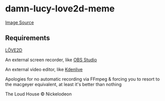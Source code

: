 # damn-lucy-love2d-meme

[Image Source](https://www.newgrounds.com/art/view/nuclearmime/jump-scare)

## Requirements
[LÖVE2D](https://love2d.org/)

An external screen recorder, like [OBS Studio](https://obsproject.com/)

An external video editor, like [Kdenlive](https://kdenlive.org/en/)

Apologies for no automatic recording via FFmpeg & forcing you to resort to the macgeyer equivalent, at least it's better than nothing

The Loud House © Nickelodeon
